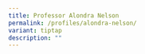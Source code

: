 ```yaml
---
title: Professor Alondra Nelson
permalink: /profiles/alondra-nelson/
variant: tiptap
description: ""
---
```

